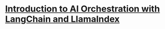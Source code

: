 # [Introduction to AI Orchestration with LangChain and LlamaIndex](https://www.linkedin.com/learning/introduction-to-ai-orchestration-with-langchain-and-llamaindex/)
